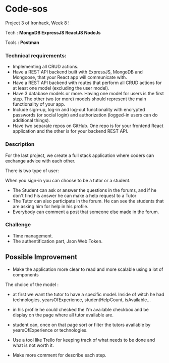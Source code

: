 # Code-sos

Project 3 of Ironhack, Week 8 !

Tech : **MongoDB ExpressJS ReactJS NodeJs** 

Tools : **Postman**

### Technical requirements:

- Implementing all CRUD actions.
- Have a REST API backend built with ExpressJS, MongoDB and Mongoose, that your React app will communicate with.
- Have a REST API backend with routes that perform all CRUD actions for at least one model (excluding the user model).
- Have 3 database models or more. Having one model for users is the first step. The other two (or more) models should represent the main functionality of your app.
- Include sign-up, log-in and log-out functionality with encrypted passwords (or social login) and authorization (logged-in users can do additional things).
- Have two separate repos on GitHub. One repo is for your frontend React application and the other is for your backend REST API.


### Description

For the last project, we create a full stack application where coders can exchange advice with each other.

There is two type of user: 

When you sign-in you can choose to be a tutor or a student.

- The Student can ask or answer the questions in the forums, and if he don't find his answer he can make a help request to a Tutor
- The Tutor can also participate in the forum. He can see the students that are asking him for help in his profile.
- Everybody can comment a post that someone else made in the forum.


### Challenge

- Time management.
- The authentification part, Json Web Token.


## Possible Improvement


- Make the application more clear to read and more scalable using a lot of components

The choice of the model :
  - at first we want the tutor to have a specific model. Inside of witch he had technologies, yearsOfExperience, studentHelpCount, isAvailable... 
  - in his profile he could checked the I'm available checkbox and be display on the page where all tutor available are.
  - student can, once on that page sort or filter the tutors available by yearsOfExperience or technologies.

- Use a tool like Trello for keeping track of what needs to be done and what is not worth it.
- Make more comment for describe each step.
